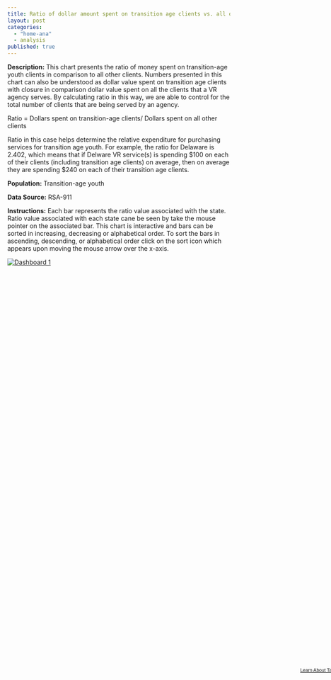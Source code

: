 ```yaml
---
title: Ratio of dollar amount spent on transition age clients vs. all other clients (2012)
layout: post
categories: 
  - "home-ana"
  - analysis
published: true
---
```


**Description:** This chart presents the ratio of money spent on transition-age youth clients in comparison to all other clients. Numbers presented in this chart can also be understood as dollar value spent on transition age clients with closure in comparison dollar value spent on all the clients that a VR agency serves. By calculating ratio in this way, we are able to control for the total number of clients that are being served by an agency.

Ratio = Dollars spent on transition-age clients/ Dollars spent on all other clients

Ratio in this case helps determine the relative expenditure for purchasing services for transition age youth. For example, the ratio for Delaware is 2.402, which means that if Delware VR service(s) is spending $100 on each of their clients (including transition age clients) on average, then on average they are spending $240 on each of their transition age clients.

**Population:** Transition-age youth

**Data Source:** RSA-911

**Instructions:** Each bar represents the ratio value associated with the state. Ratio value associated with each state cane be seen by take the mouse pointer on the associated bar. This chart is interactive and bars can be sorted in increasing, decreasing or alphabetical order. To sort the bars in ascending, descending, or alphabetical order click on the sort icon which appears upon moving the mouse arrow over the x-axis. 

<script type='text/javascript' src='https://public.tableausoftware.com/javascripts/api/viz_v1.js'></script><div class='tableauPlaceholder' style='width: 768px; height: 924px;'><noscript><a href='#'><img alt='Dashboard 1 ' src='https:&#47;&#47;public.tableausoftware.com&#47;static&#47;images&#47;ra&#47;ratio_TAY&#47;Dashboard1&#47;1_rss.png' style='border: none' /></a></noscript><object class='tableauViz' width='768' height='924' style='display:none;'><param name='host_url' value='https%3A%2F%2Fpublic.tableausoftware.com%2F' /> <param name='site_root' value='' /><param name='name' value='ratio_TAY&#47;Dashboard1' /><param name='tabs' value='no' /><param name='toolbar' value='yes' /><param name='static_image' value='https:&#47;&#47;public.tableausoftware.com&#47;static&#47;images&#47;ra&#47;ratio_TAY&#47;Dashboard1&#47;1.png' /> <param name='animate_transition' value='yes' /><param name='display_static_image' value='yes' /><param name='display_spinner' value='yes' /><param name='display_overlay' value='yes' /><param name='display_count' value='yes' /></object></div><div style='width:768px;height:22px;padding:0px 10px 0px 0px;color:black;font:normal 8pt verdana,helvetica,arial,sans-serif;'><div style='float:right; padding-right:8px;'><a href='http://www.tableausoftware.com/public/about-tableau-products?ref=https://public.tableausoftware.com/views/ratio_TAY/Dashboard1' target='_blank'>Learn About Tableau</a></div></div>